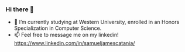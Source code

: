 ### Hi there 👋

- 🌱 I’m currently studying at Western University, enrolled in an Honors Specialization
      in Computer Science.
- 📫 Feel free to message me on my linkedin! https://www.linkedin.com/in/samueljamescatania/

